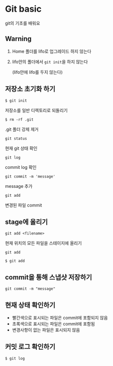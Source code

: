 # Git basic

git의 기초를 배워요



## Warning

1. Home 폴더를 lifo로 업그레이드 하지 않는다

2. lifo안의 폴더에서 `git init`을 하지 않는다

   (lifo안에 lifo를 두지 않는다)



## 저장소 초기화 하기

`$ git init`

저장소를 일반 디렉토리로 되돌리기

`$ rm -rf .git`

.git 폴더 강제 제거

`git status`

현재 git 상태 확인

`git log`

commit log 확인

`git commit -m 'message'`

message 추가

`git add`

변경된 파일 commit

## stage에 올리기

`git add <filename>`

현재 위치의 모든 파일을 스테이지에 올리기

`git add`

`$ git add`

## commit을 통해 스냅샷 저장하기

`git commit -m "message"`



## 현재 상태 확인하기

- 빨간색으로 표시되는 파일은 commit에 포함되지 않음
- 초록색으로 표시되는 파일은 commit에 포함됨
- 변경사항이 없는 파일은 표시되지 않음



## 커밋 로그 확인하기

`$ git log`

